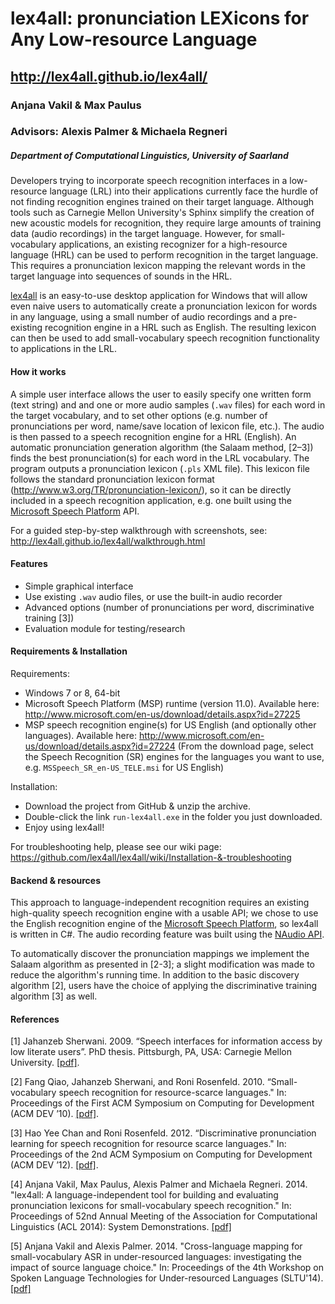 # lex4all: pronunciation LEXicons for Any Low-resource Language
## http://lex4all.github.io/lex4all/

### Anjana Vakil & Max Paulus
### Advisors: Alexis Palmer & Michaela Regneri
##### Department of Computational Linguistics, University of Saarland

Developers trying to incorporate speech recognition interfaces in a low-resource language (LRL) into their applications currently face the hurdle of not finding recognition engines trained on their target language. Although tools such as Carnegie Mellon University's Sphinx simplify the creation of new acoustic models for recognition, they require large amounts of training data (audio recordings) in the target language. However, for small-vocabulary applications, an existing recognizer for a high-resource language (HRL) can be used to perform recognition in the target language. This requires a pronunciation lexicon mapping the relevant words in the target language into sequences of sounds in the HRL.

[lex4all](https://github.com/lex4all/lex4all) is an easy-to-use desktop application for Windows that will allow even naive users to automatically create a pronunciation lexicon for words in any language, using a small number of audio recordings and a pre-existing recognition engine in a HRL such as English. The resulting lexicon can then be used to add small-vocabulary speech recognition functionality to applications in the LRL.

#### How it works

A simple user interface allows the user to easily specify one written form (text string) and and one or more audio samples (`.wav` files) for each word in the target vocabulary, and to set other options (e.g. number of pronunciations per word, name/save location of lexicon file, etc.). The audio is then passed to a speech recognition engine for a HRL (English). An automatic pronunciation generation algorithm (the Salaam method, [2–3]) finds the best pronunciation(s) for each word in the LRL vocabulary. The program outputs a pronunciation lexicon (`.pls` XML file). This lexicon file follows the standard pronunciation lexicon format (http://www.w3.org/TR/pronunciation-lexicon/), so it can be directly included in a speech recognition application, e.g. one built using the [Microsoft Speech Platform](http://msdn.microsoft.com/en-us/library/hh361572) API.

For a guided step-by-step walkthrough with screenshots, see:
http://lex4all.github.io/lex4all/walkthrough.html


#### Features

* Simple graphical interface
* Use existing `.wav` audio files, or use the built-in audio recorder
* Advanced options (number of pronunciations per word, discriminative training [3])
* Evaluation module for testing/research


#### Requirements & Installation

Requirements:
- Windows 7 or 8, 64-bit
- Microsoft Speech Platform (MSP) runtime (version 11.0). Available here: http://www.microsoft.com/en-us/download/details.aspx?id=27225
- MSP speech recognition engine(s) for US English (and optionally other languages). Available here:
http://www.microsoft.com/en-us/download/details.aspx?id=27224
(From the download page, select the Speech Recognition (SR) engines for the languages you want to use, e.g.  `MSSpeech_SR_en-US_TELE.msi` for US English)

Installation:
- Download the project from GitHub & unzip the archive.
- Double-click the link `run-lex4all.exe` in the folder you just downloaded.
- Enjoy using lex4all!

For troubleshooting help, please see our wiki page:
https://github.com/lex4all/lex4all/wiki/Installation-&-troubleshooting


#### Backend & resources

This approach to language-independent recognition requires an existing high-quality speech recognition engine with a usable API; we chose to use the English recognition engine of the [Microsoft Speech Platform](http://msdn.microsoft.com/en-us/library/hh361572), so lex4all is written in C#. The audio recording feature was built using the [NAudio API](http://naudio.codeplex.com/).

To automatically discover the pronunciation mappings we implement the Salaam algorithm as presented in [2-3]; a slight modification was made to reduce the algorithm's running time. In addition to the basic discovery algorithm [2], users have the choice of applying the discriminative training algorithm [3] as well. 

#### References

[1] Jahanzeb Sherwani. 2009. “Speech interfaces for information access by low literate users”. PhD thesis. Pittsburgh, PA, USA: Carnegie Mellon University. [\[pdf\]](http://reports-archive.adm.cs.cmu.edu/anon/anon/home/ftp/usr/ftp/2009/CMU-CS-09-131.pdf).

[2] Fang Qiao, Jahanzeb Sherwani, and Roni Rosenfeld. 2010. “Small-vocabulary speech recognition for resource-scarce languages." In: Proceedings of the First ACM Symposium on Computing for Development (ACM DEV ’10). [\[pdf\]](http://www.cs.cmu.edu/~roni/papers/salaam-DEV2010.pdf).

[3] Hao Yee Chan and Roni Rosenfeld. 2012. “Discriminative pronunciation learning for speech recognition for resource scarce languages." In: Proceedings of the 2nd ACM Symposium on Computing for Development (ACM DEV ’12). [\[pdf\]](http://www.cs.cmu.edu/~roni/papers/salaam-DEV2012.pdf).

[4] Anjana Vakil, Max Paulus, Alexis Palmer and Michaela Regneri. 2014. "lex4all: A language-independent tool for building and evaluating pronunciation lexicons for small-vocabulary speech recognition." In: Proceedings of 52nd Annual Meeting of the Association for Computational Linguistics (ACL 2014): System Demonstrations. [\[pdf\]](http://69.195.124.161/~aclwebor/anthology//P/P14/P14-5019.pdf)

[5] Anjana Vakil and Alexis Palmer. 2014. "Cross-language mapping for small-vocabulary ASR in under-resourced languages: investigating the impact of source language choice." In: Proceedings of the 4th Workshop on Spoken Language Technologies for Under-resourced Languages (SLTU'14). [\[pdf\]](http://www.coli.uni-saarland.de/~apalmer/docs/vakil_crosslg_sltu2014.pdf)


